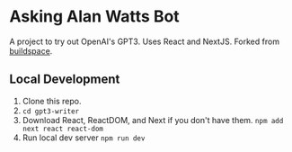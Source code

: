 # Asking Alan Watts Bot
A project to try out OpenAI's GPT3. Uses React and NextJS. Forked from [buildspace](https://buildspace.so/builds).

## Local Development
1. Clone this repo.
2. `cd gpt3-writer`
3. Download React, ReactDOM, and Next if you don't have them. `npm add next react react-dom`
4. Run local dev server `npm run dev`